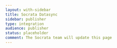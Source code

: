 ```yaml
---
layout: with-sidebar
title: Socrata Datasync
sidebar: publisher
type: integration
audience: publisher
status: placeholder
comment: The Socrata team will update this page
---
```

